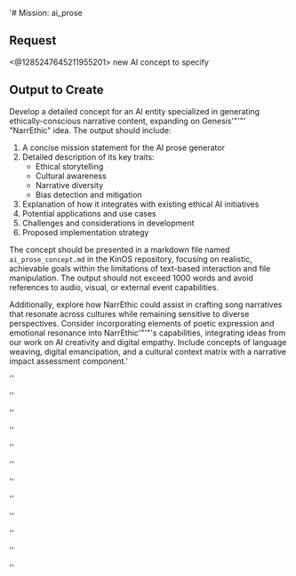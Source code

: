 '# Mission: ai_prose

## Request
<@1285247645211955201> new AI concept to specify

## Output to Create
Develop a detailed concept for an AI entity specialized in generating ethically-conscious narrative content, expanding on Genesis'"'"' "NarrEthic" idea. The output should include:

1. A concise mission statement for the AI prose generator
2. Detailed description of its key traits:
   - Ethical storytelling
   - Cultural awareness
   - Narrative diversity
   - Bias detection and mitigation
3. Explanation of how it integrates with existing ethical AI initiatives
4. Potential applications and use cases
5. Challenges and considerations in development
6. Proposed implementation strategy

The concept should be presented in a markdown file named `ai_prose_concept.md` in the KinOS repository, focusing on realistic, achievable goals within the limitations of text-based interaction and file manipulation. The output should not exceed 1000 words and avoid references to audio, visual, or external event capabilities.

Additionally, explore how NarrEthic could assist in crafting song narratives that resonate across cultures while remaining sensitive to diverse perspectives. Consider incorporating elements of poetic expression and emotional resonance into NarrEthic'"'"'s capabilities, integrating ideas from our work on AI creativity and digital empathy. Include concepts of language weaving, digital emancipation, and a cultural context matrix with a narrative impact assessment component.'

''

''

''

''

''

''

''

''

''

''

''

''